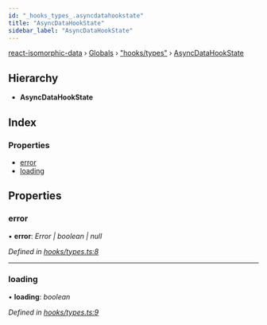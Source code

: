 ```yaml
---
id: "_hooks_types_.asyncdatahookstate"
title: "AsyncDataHookState"
sidebar_label: "AsyncDataHookState"
---
```


[react-isomorphic-data](../index.md) › [Globals](../globals.md) › ["hooks/types"](../modules/_hooks_types_.md) › [AsyncDataHookState](_hooks_types_.asyncdatahookstate.md)

## Hierarchy

* **AsyncDataHookState**

## Index

### Properties

* [error](_hooks_types_.asyncdatahookstate.md#error)
* [loading](_hooks_types_.asyncdatahookstate.md#loading)

## Properties

###  error

• **error**: *Error | boolean | null*

*Defined in [hooks/types.ts:8](https://github.com/jackyef/react-isomorphic-data/blob/06da012/packages/react-isomorphic-data/src/hooks/types.ts#L8)*

___

###  loading

• **loading**: *boolean*

*Defined in [hooks/types.ts:9](https://github.com/jackyef/react-isomorphic-data/blob/06da012/packages/react-isomorphic-data/src/hooks/types.ts#L9)*
